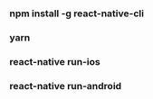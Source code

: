 

### npm install -g react-native-cli

### yarn

### react-native run-ios

### react-native run-android